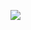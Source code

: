 <p>
  <a href="https://www.linkedin.com/in/florian-baptista-534ba1255/" target="_blank" width:"16px" height:"16px"><img src="https://raw.githubusercontent.com/rahuldkjain/github-profile-readme-generator/master/src/images/icons/Social/linked-in-alt.svg"></a>
  
  </p>
